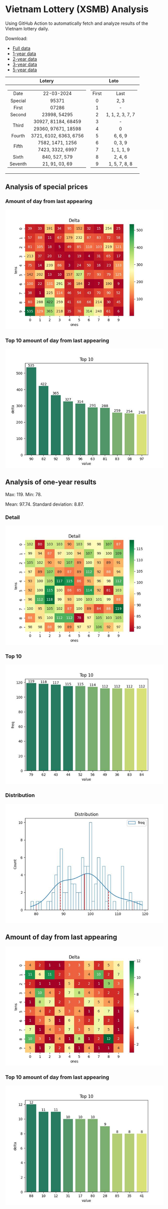 # Vietnam Lottery (XSMB) Analysis

Using GitHub Action to automatically fetch and analyze results of the Vietnam lottery daily.

Download:

* [Full data](https://raw.githubusercontent.com/khiemdoan/vietnam-lottery-xsmb-analysis/main/results/xsmb.csv)
* [1-year data](https://raw.githubusercontent.com/khiemdoan/vietnam-lottery-xsmb-analysis/main/results/xsmb_1_year.csv)
* [2-year data](https://raw.githubusercontent.com/khiemdoan/vietnam-lottery-xsmb-analysis/main/results/xsmb_2_year.csv)
* [3-year data](https://raw.githubusercontent.com/khiemdoan/vietnam-lottery-xsmb-analysis/main/results/xsmb_3_year.csv)
* [5-year data](https://raw.githubusercontent.com/khiemdoan/vietnam-lottery-xsmb-analysis/main/results/xsmb_5_year.csv)

| Lotery      | Loto |
| :-----------: | :-----------: |
| <table><tr><td>Date</td><td>22-03-2024</td></tr><tr><td>Special</td><td>95371</td></tr><tr><td>First</td><td>07286</td></tr><tr><td>Second</td><td>23998, 54295</td></tr><tr><td rowspan="2">Third</td><td>30927, 81184, 68459</td></tr><tr><td>29360, 97671, 18598</td></tr><tr><td>Fourth</td><td>3721, 6102, 6363, 6756</td></tr><tr><td rowspan="2">Fifth</td><td>7582, 1471, 1256</td></tr><tr><td>7423, 3322, 6997</td></tr><tr><td>Sixth</td><td>840, 527, 579</td></tr><tr><td>Seventh</td><td>21, 91, 03, 69</td></tr></table> | <table><tr><td>First</td><td>Last</td></tr><tr><td>0</td><td>2, 3</td></tr><tr><td>1</td><td>-</td></tr><tr><td>2</td><td>1, 1, 2, 3, 7, 7</td></tr><tr><td>3</td><td>-</td></tr><tr><td>4</td><td>0</td></tr><tr><td>5</td><td>6, 6, 9</td></tr><tr><td>6</td><td>0, 3, 9</td></tr><tr><td>7</td><td>1, 1, 1, 9</td></tr><tr><td>8</td><td>2, 4, 6</td></tr><tr><td>9</td><td>1, 5, 7, 8, 8</td></tr></table> |


<h2>Analysis of special prices</h2>

<h3>Amount of day from last appearing</h3>

![Delta](images/special_delta.jpg)

<h3>Top 10 amount of day from last appearing</h3>

![Delta top 10](images/special_delta_top_10.jpg)

<h2>Analysis of one-year results</h2>

Max: 119. Min: 78.

Mean: 97.74. Standard deviation: 8.87.

<h3>Detail</h3>

![Detail](images/heatmap.jpg)

<h3>Top 10</h3>

![Top 10](images/top-10.jpg)

<h3>Distribution</h3>

![Distribution](images/distribution.jpg)

<h2>Amount of day from last appearing</h2>

![Delta](images/delta.jpg)

<h3>Top 10 amount of day from last appearing</h3>

![Delta top 10](images/delta_top_10.jpg)
